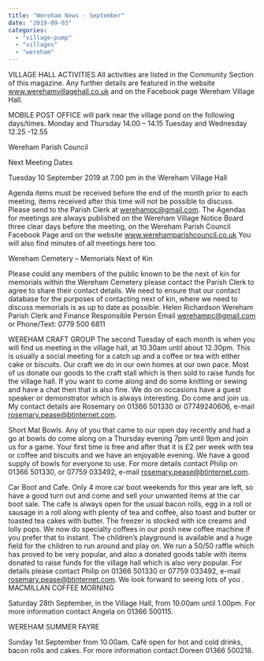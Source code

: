 ```yaml
---
title: "Wereham News - September"
date: "2019-09-03"
categories: 
  - "village-pump"
  - "villages"
  - "wereham"
---
```


VILLAGE HALL ACTIVITIES All activities are listed in the Community Section of this magazine. Any further details are featured in the website www.werehamvillagehall.co.uk and on the Facebook page Wereham Village Hall.

MOBILE POST OFFICE will park near the village pond on the following days/times. Monday and Thursday 14.00 – 14.15 Tuesday and Wednesday 12.25 -12.55

Wereham Parish Council

Next Meeting Dates

Tuesday 10 September 2019 at 7.00 pm in the Wereham Village Hall

Agenda items must be received before the end of the month prior to each meeting, items received after this time will not be possible to discuss. Please send to the Parish Clerk at werehampc@gmail.com. The Agendas for meetings are always published on the Wereham Village Notice Board three clear days before the meeting, on the Wereham Parish Council Facebook Page and on the website www.werehamparishcouncil.co.uk You will also find minutes of all meetings here too.

Wereham Cemetery – Memorials Next of Kin

Please could any members of the public known to be the next of kin for memorials within the Wereham Cemetery please contact the Parish Clerk to agree to share their contact details. We need to ensure that our contact database for the purposes of contacting next of kin, where we need to discuss memorials is as up to date as possible. Helen Richardson Wereham Parish Clerk and Finance Responsible Person Email werehampc@gmail.com or Phone/Text: 0779 500 6811

WEREHAM CRAFT GROUP The second Tuesday of each month is when you will find us meeting in the village hall, at 10.30am until about 12.30pm. This is usually a social meeting for a catch up and a coffee or tea with either cake or biscuits. Our craft we do in our own homes at our own pace. Most of us donate our goods to the craft stall which is then sold to raise funds for the village hall. If you want to come along and do some knitting or sewing and have a chat then that is also fine. We do on occasions have a guest speaker or demonstrator which is always interesting. Do come and join us. My contact details are Rosemary on 01366 501330 or 07749240606, e-mail rosemary.pease@btinternet.com.

Short Mat Bowls. Any of you that came to our open day recently and had a go at bowls do come along on a Thursday evening 7pm until 9pm and join us for a game. Your first time is free and after that it is £2 per week with tea or coffee and biscuits and we have an enjoyable evening. We have a good supply of bowls for everyone to use. For more details contact Philip on 01366 501330, or 07759 033492, e-mail rosemary.pease@btinternet.com.

Car Boot and Cafe. Only 4 more car boot weekends for this year are left, so have a good turn out and come and sell your unwanted items at the car boot sale. The cafe is always open for the usual bacon rolls, egg in a roll or sausage in a roll along with plenty of tea and coffee, also toast and butter or toasted tea cakes with butter. The freezer is stocked with ice creams and lolly pops. We now do specialty coffees in our posh new coffee machine if you prefer that to instant. The children’s playground is available and a huge field for the children to run around and play on. We run a 50/50 raffle which has proved to be very popular, and also a donated goods table with items donated to raise funds for the village hall which is also very popular. For details please contact Philip on 01366 501330 or 07759 033492, e-mail rosemary.pease@btinternet.com. We look forward to seeing lots of you . MACMILLAN COFFEE MORNING

Saturday 28th September, in the Village Hall, from 10.00am until 1.00pm. For more information contact Angela on 01366 500115.

WEREHAM SUMMER FAYRE

Sunday 1st September from 10.00am. Café open for hot and cold drinks, bacon rolls and cakes. For more information contact Doreen 01366 500218.
